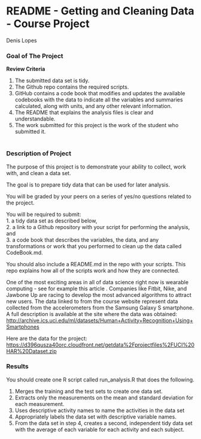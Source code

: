 README - Getting and Cleaning Data - Course Project
================
Denis Lopes

### Goal of The Project

**Review Criteria**

1.  The submitted data set is tidy.  
2.  The Github repo contains the required scripts.  
3.  GitHub contains a code book that modifies and updates the available
    codebooks with the data to indicate all the variables and summaries
    calculated, along with units, and any other relevant information.  
4.  The README that explains the analysis files is clear and
    understandable.  
5.  The work submitted for this project is the work of the student who
    submitted it.    
     

### Description of Project

The purpose of this project is to demonstrate your ability to collect,
work with, and clean a data set.

The goal is to prepare tidy data that can be used for later analysis.

You will be graded by your peers on a series of yes/no questions related
to the project.

You will be required to submit:  
1\. a tidy data set as described below,  
2\. a link to a Github repository with your script for performing the
analysis, and  
3\. a code book that describes the variables, the data, and any
transformations or work that you performed to clean up the data called
CodeBook.md.

You should also include a README.md in the repo with your scripts. This
repo explains how all of the scripts work and how they are connected.  

One of the most exciting areas in all of data science right now is
wearable computing - see for example this article . Companies like
Fitbit, Nike, and Jawbone Up are racing to develop the most advanced
algorithms to attract new users. The data linked to from the course
website represent data collected from the accelerometers from the
Samsung Galaxy S smartphone. A full description is available at the site
where the data was obtained:
<http://archive.ics.uci.edu/ml/datasets/Human+Activity+Recognition+Using+Smartphones>

Here are the data for the project:
<https://d396qusza40orc.cloudfront.net/getdata%2Fprojectfiles%2FUCI%20HAR%20Dataset.zip>

### Results

You should create one R script called run\_analysis.R that does the
following.

1.  Merges the training and the test sets to create one data set.  
2.  Extracts only the measurements on the mean and standard deviation
    for each measurement.
3.  Uses descriptive activity names to name the activities in the data
    set
4.  Appropriately labels the data set with descriptive variable names.
5.  From the data set in step 4, creates a second, independent tidy data
    set with the average of each variable for each activity and each
    subject.
